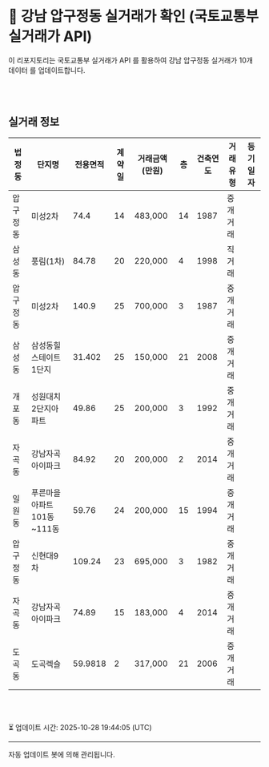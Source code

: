 
# 🚩 강남 압구정동 실거래가 확인 (국토교통부 실거래가 API)

이 리포지토리는 국토교통부 실거래가 API 를 활용하여 강남 압구정동 실거래가 10개 데이터 를 업데이트합니다.

<br>
<br>

## 실거래 정보
| 법정동 | 단지명 | 전용면적 | 계약일 | 거래금액(만원) | 층 | 건축연도 | 거래유형 | 등기일자 |
| --- | --- | --- | --- | --- | --- | --- | --- | --- |
| 압구정동 | 미성2차 | 74.4 | 14 | 483,000 | 14 | 1987 | 중개거래 |  |
| 삼성동 | 풍림(1차) | 84.78 | 20 | 220,000 | 4 | 1998 | 직거래 |  |
| 압구정동 | 미성2차 | 140.9 | 25 | 700,000 | 3 | 1987 | 중개거래 |  |
| 삼성동 | 삼성동힐스테이트 1단지 | 31.402 | 25 | 150,000 | 21 | 2008 | 중개거래 |  |
| 개포동 | 성원대치2단지아파트 | 49.86 | 25 | 200,000 | 3 | 1992 | 중개거래 |  |
| 자곡동 | 강남자곡아이파크 | 84.92 | 20 | 200,000 | 2 | 2014 | 중개거래 |  |
| 일원동 | 푸른마을아파트101동~111동 | 59.76 | 24 | 200,000 | 15 | 1994 | 중개거래 |  |
| 압구정동 | 신현대9차 | 109.24 | 23 | 695,000 | 3 | 1982 | 중개거래 |  |
| 자곡동 | 강남자곡아이파크 | 74.89 | 15 | 183,000 | 4 | 2014 | 중개거래 |  |
| 도곡동 | 도곡렉슬 | 59.9818 | 2 | 317,000 | 21 | 2006 | 중개거래 |  |

<br>
<br>

⏳ 업데이트 시간: 2025-10-28 19:44:05 (UTC)

---
자동 업데이트 봇에 의해 관리됩니다.
    